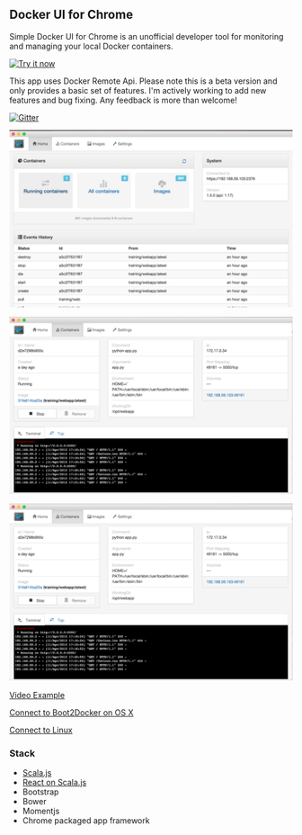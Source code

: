 ## Docker UI for Chrome
 
Simple Docker UI for Chrome is an unofficial developer tool for monitoring and managing your local Docker containers.

<a target="_blank" href="https://chrome.google.com/webstore/detail/jfaelnolkgonnjdlkfokjadedkacbnib">
<img alt="Try it now" src="https://raw.github.com/GoogleChrome/chrome-app-samples/master/tryitnowbutton_small.png" title="Click here to install this app from the Chrome Web Store"></img>
</a>


This app uses Docker Remote Api.
Please note this is a beta version and only provides a basic set of features.
I'm actively working to add new features and bug fixing.
Any feedback is more than welcome!

[![Gitter](https://badges.gitter.im/Join%20Chat.svg)](https://gitter.im/felixgborrego/docker-ui-chrome-app)

![Home](docs/screenshots/home.png)

![Container](docs/screenshots/container.png)

![Image](docs/screenshots/container.png)

[Video Example](https://youtu.be/x6RVTHp5M7w)

[Connect to Boot2Docker on OS X](https://github.com/felixgborrego/docker-ui-chrome-app/wiki/Mac-OS-X)

[Connect to Linux](https://github.com/felixgborrego/docker-ui-chrome-app/wiki/linux)

### Stack

*  [Scala.js](http://www.scala-js.org/)
*  [React on Scala.js](https://github.com/japgolly/scalajs-react)
*  Bootstrap
*  Bower
*  Momentjs
*  Chrome packaged app framework
  

